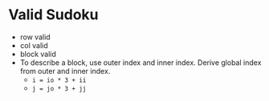 # Valid Sudoku

* row valid
* col valid
* block valid
* To describe a block, use outer index and inner index.
  Derive global index from outer and inner index.
  * `i = io * 3 + ii`
  * `j = jo * 3 + jj`

